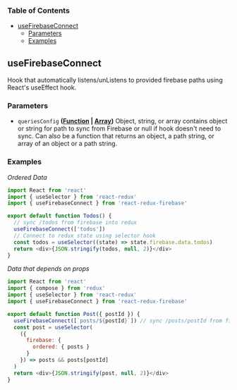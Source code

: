 <!-- Generated by documentation.js. Update this documentation by updating the source code. -->

### Table of Contents

- [useFirebaseConnect][1]
  - [Parameters][2]
  - [Examples][3]

## useFirebaseConnect

Hook that automatically listens/unListens to provided firebase paths
using React's useEffect hook.

### Parameters

- `queriesConfig` **([Function][5] \| [Array][6])** Object, string, or
  array contains object or string for path to sync from Firebase or null if
  hook doesn't need to sync. Can also be a function that returns an object,
  a path string, or array of an object or a path string.

### Examples

_Ordered Data_

```javascript
import React from 'react'
import { useSelector } from 'react-redux'
import { useFirebaseConnect } from 'react-redux-firebase'

export default function Todos() {
  // sync /todos from firebase into redux
  useFirebaseConnect(['todos'])
  // Connect to redux state using selector hook
  const todos = useSelector((state) => state.firebase.data.todos)
  return <div>{JSON.stringify(todos, null, 2)}</div>
}
```

_Data that depends on props_

```javascript
import React from 'react'
import { compose } from 'redux'
import { useSelector } from 'react-redux'
import { useFirebaseConnect } from 'react-redux-firebase'

export default function Post({ postId }) {
  useFirebaseConnect([`posts/${postId}`]) // sync /posts/postId from firebase into redux
  const post = useSelector(
    ({
      firebase: {
        ordered: { posts }
      }
    }) => posts && posts[postId]
  )
  return <div>{JSON.stringify(post, null, 2)}</div>
}
```

[1]: #usefirebaseconnect
[2]: #parameters
[3]: #examples
[4]: https://react-redux-firebase.com/docs/api/useFirebaseConnect.html
[5]: https://developer.mozilla.org/docs/Web/JavaScript/Reference/Statements/function
[6]: https://developer.mozilla.org/docs/Web/JavaScript/Reference/Global_Objects/Array
